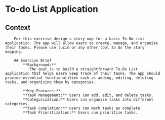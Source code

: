# To-do List Application
  ## Context
        For this exercise design a story map for a basic To-Do List Application. The app will allow users to create, manage, and organize their tasks. Please use lucid or any other tool to do the story mapping.
        
        ## Exercise Brief
            **Background:**
               The goal is to build a straightforward To-Do List application that helps users keep track of their tasks. The app should provide essential functionalities such as adding, editing, deleting tasks, and organizing them by categories.
               
            **Key Features:**
            **Task Management:** Users can add, edit, and delete tasks.
            **Categorization:** Users can organize tasks into different categories.
            **Task Completion:** Users can mark tasks as complete.
            **Task Prioritization:** Users can prioritize tasks.

    
